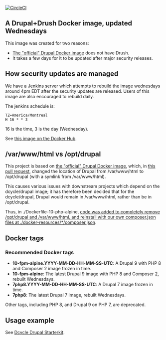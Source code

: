 [![CircleCI](https://circleci.com/gh/dcycle/docker-drupal.svg?style=svg)](https://circleci.com/gh/dcycle/docker-drupal)

A Drupal+Drush Docker image, updated Wednesdays
-----

This image was created for two reasons:

 * [The "official" Drupal Docker image](https://hub.docker.com/_/drupal/) does not have Drush.
 * It takes a few days for it to be updated after major security releases.

How security updates are managed
-----

We have a Jenkins server which attempts to rebuild the image wednesdays around 4pm EDT after the security updates are released. Users of this image are also encouraged to rebuild daily.

The jenkins schedule is:

    TZ=America/Montreal
    H 16 * * 3

16 is the time, 3 is the day (Wednesday).

See [this image on the Docker Hub](https://hub.docker.com/r/dcycle/drupal/).

/var/www/html vs /opt/drupal
-----

This project is based on [the "official" Drupal Docker image](https://hub.docker.com/_/drupal/), which, in [this pull request](https://github.com/docker-library/drupal/pull/176), changed the location of Drupal from /var/www/html to /opt/drupal (with a symlink from /var/www/html).

This causes various issues with downstream projects which depend on the dcycle/drupal image; it has therefore been decided that for the dcycle/drupal, Drupal would remain in /var/www/html, rather than be in /opt/drupal.

Thus, in ./Dockerfile-10-php-alpine, [code was added to completely remove /opt/drupal and /var/www/html, and reinstall with our own composer.json files at ./docker-resources/*/composer.json](https://github.com/dcycle/docker-drupal/pull/13).

Docker tags
-----

### Recommended Docker tags

* **10-fpm-alpine.YYYY-MM-DD-HH-MM-SS-UTC**: A Drupal 9 with PHP 8 and Composer 2 image frozen in time.
* **10-fpm-alpine**: The latest Drupal 9 image with PHP 8 and Composer 2, rebuilt Wednesdays.
* **7php8.YYYY-MM-DD-HH-MM-SS-UTC**: A Drupal 7 image frozen in time.
* **7php8**: The latest Drupal 7 image, rebuilt Wednesdays.

Other tags, including PHP 8, and Drupal 9 on PHP 7, are deprecated.

Usage example
-----

See [Dcycle Drupal Starterkit](https://github.com/dcycle/starterkit-drupal8site).
